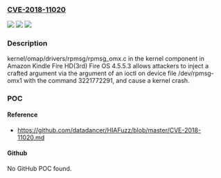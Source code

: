 ### [CVE-2018-11020](https://cve.mitre.org/cgi-bin/cvename.cgi?name=CVE-2018-11020)
![](https://img.shields.io/static/v1?label=Product&message=n%2Fa&color=blue)
![](https://img.shields.io/static/v1?label=Version&message=n%2Fa&color=blue)
![](https://img.shields.io/static/v1?label=Vulnerability&message=n%2Fa&color=brighgreen)

### Description

kernel/omap/drivers/rpmsg/rpmsg_omx.c in the kernel component in Amazon Kindle Fire HD(3rd) Fire OS 4.5.5.3 allows attackers to inject a crafted argument via the argument of an ioctl on device file /dev/rpmsg-omx1 with the command 3221772291, and cause a kernel crash.

### POC

#### Reference
- https://github.com/datadancer/HIAFuzz/blob/master/CVE-2018-11020.md

#### Github
No GitHub POC found.

